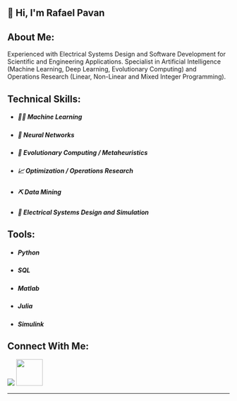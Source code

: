 <h2> 👋 Hi, I'm Rafael Pavan </h2>

## About Me:

Experienced with Electrical Systems Design and Software Development for Scientific and Engineering Applications. Specialist in Artificial Intelligence (Machine Learning, Deep Learning, Evolutionary Computing) and Operations Research (Linear, Non-Linear and Mixed Integer Programming).

## Technical Skills:

- ##### 👨‍💻 Machine Learning
- ##### 🧠 Neural Networks
- ##### 🧬 Evolutionary Computing / Metaheuristics
- ##### 📈 Optimization / Operations Research
- ##### ⛏️ Data Mining
- ##### 🔌 Electrical Systems Design and Simulation


## Tools:

- ##### Python
- ##### SQL
- ##### Matlab
- ##### Julia
- ##### Simulink


## Connect With Me: 
[<img src="https://img.shields.io/badge/linkedin-%230077B5.svg?&style=for-the-badge&logo=linkedin&logoColor=white" />](https://www.linkedin.com/in/engrafaelpavan/) <img src="https://media.giphy.com/media/LnQjpWaON8nhr21vNW/giphy.gif" width="60">

--------

